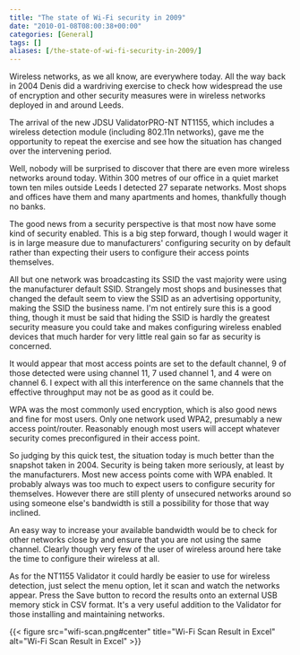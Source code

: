 ```yaml
---
title: "The state of Wi-Fi security in 2009"
date: "2010-01-08T08:00:38+00:00"
categories: [General]
tags: []
aliases: [/the-state-of-wi-fi-security-in-2009/]
---
```


Wireless networks, as we all know, are everywhere today. All the way back in 2004 Denis did a wardriving exercise to check how widespread the use of encryption and other security measures were in wireless networks deployed in and around Leeds.

The arrival of the new JDSU ValidatorPRO-NT NT1155, which includes a wireless detection module (including 802.11n networks), gave me the opportunity to repeat the exercise and see how the situation has changed over the intervening period.

Well, nobody will be surprised to discover that there are even more wireless networks around today. Within 300 metres of our office in a quiet market town ten miles outside Leeds I detected 27 separate networks. Most shops and offices have them and many apartments and homes, thankfully though no banks.

The good news from a security perspective is that most now have some kind of security enabled. This is a big step forward, though I would wager it is in large measure due to manufacturers' configuring security on by default rather than expecting their users to configure their access points themselves.

All but one network was broadcasting its SSID the vast majority were using the manufacturer default SSID. Strangely most shops and businesses that changed the default seem to view the SSID as an advertising opportunity, making the SSID the business name. I'm not entirely sure this is a good thing, though it must be said that hiding the SSID is hardly the greatest security measure you could take and makes configuring wireless enabled devices that much harder for very little real gain so far as security is concerned.

It would appear that most access points are set to the default channel, 9 of those detected were using channel 11, 7 used channel 1, and 4 were on channel 6. I expect with all this interference on the same channels that the effective throughput may not be as good as it could be.

WPA was the most commonly used encryption, which is also good news and fine for most users. Only one network used WPA2, presumably a new access point/router. Reasonably enough most users will accept whatever security comes preconfigured in their access point.

So judging by this quick test, the situation today is much better than the snapshot taken in 2004. Security is being taken more seriously, at least by the manufacturers. Most new access points come with WPA enabled. It probably always was too much to expect users to configure security for themselves. However there are still plenty of unsecured networks around so using someone else's bandwidth is still a possibility for those that way inclined.

An easy way to increase your available bandwidth would be to check for other networks close by and ensure that you are not using the same channel. Clearly though very few of the user of wireless around here take the time to configure their wireless at all.

As for the NT1155 Validator it could hardly be easier to use for wireless detection, just select the menu option, let it scan and watch the networks appear. Press the Save button to record the results onto an external USB memory stick in CSV format. It's a very useful addition to the Validator for those installing and maintaining networks.

{{< figure src="wifi-scan.png#center" title="Wi-Fi Scan Result in Excel" alt="Wi-Fi Scan Result in Excel" >}}
